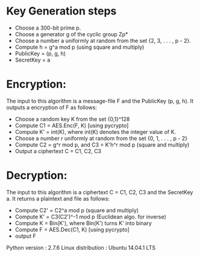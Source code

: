 # Key Generation steps
 - Choose a 300-bit prime p.
 - Choose a generator g of the cyclic group Zp*
 - Choose a number a uniformly at random from the set {2, 3, . . . , p - 2}.
 - Compute h = g^a mod p (using square and multiply)
 - PublicKey = (p, g, h)
 - SecretKey = a

# Encryption: 
The input to this algorithm is a message-file F and the PublicKey (p, g, h). It outputs a encryption of F as follows:
 - Choose a random key K from the set {0,1}^128
 - Compute C1 = AES.Enc(F, K) [using pycrypto]
 - Compute K' = int(K), where int(K) denotes the integer value of K.
 - Choose a number r uniformly at random from the set {0, 1, . . . , p - 2}
 - Compute C2 = g^r mod p, and C3 = K'h^r mod p (square and multiply)
 - Output a ciphertext C = C1, C2, C3

# Decryption: 
The input to this algorithm is a ciphertext C = C1, C2, C3 and the SecretKey a. It returns a plaintext and file as follows:
 - Compute C2' = C2^a mod p (square and multiply)
 - Compute K' = C3(C2')^-1 mod p (Euclidean algo. for inverse)
 - Compute K = Bin(K'), where Bin(K') turns K' into binary
 - Compute F = AES.Dec(C1, K) [using pycrypto]
 - output F

Python version : 2.7.6
Linux distribution : Ubuntu 14.04.1 LTS